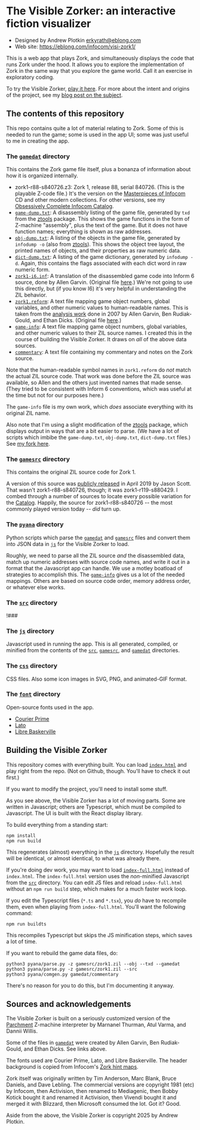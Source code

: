 # The Visible Zorker: an interactive fiction visualizer

- Designed by Andrew Plotkin <erkyrath@eblong.com>
- Web site: https://eblong.com/infocom/visi-zork1/

This is a web app that plays Zork, and simultaneously displays the code that runs Zork under the hood. It allows you to explore the implementation of Zork in the same way that you explore the game world. Call it an exercise in exploratory coding.

To try the Visible Zorker, [play it here][visizork]. For more about the intent and origins of the project, see my [blog post on the subject][post].

[post]: !###
[visizork]: https://eblong.com/infocom/visi-zork1/

## The contents of this repository

This repo contains quite a lot of material relating to Zork. Some of this is needed to run the game; some is used in the app UI; some was just useful to me in creating the app.

### The [`gamedat`](./gamedat) directory

This contains the Zork game file itself, plus a bonanza of information about how it is organized internally.

- zork1-r88-s840726.z3: Zork 1, release 88, serial 840726. (This is the playable Z-code file.) It's the version on the [Masterpieces of Infocom][masterpieces] CD and other modern collections. For other versions, see my [Obsessively Complete Infocom Catalog][ocicat].
- [`game-dump.txt`](./gamedat/game-dump.txt): A disassembly listing of the game file, generated by `txd` from the [ztools][] package. This shows the game functions in the form of Z-machine "assembly", plus the text of the game. But it does not have function names; everything is shown as raw addresses.
- [`obj-dump.txt`](./gamedat/obj-dump.txt): A listing of the objects in the game file, generated by `infodump -o` (also from [ztools][]). This shows the object tree layout, the printed names of objects, and their properties as raw numeric data.
- [`dict-dump.txt`](./gamedat/dict-dump.txt): A listing of the game dictionary, generated by `infodump -d`. Again, this contains the flags associated with each dict word in raw numeric form.
- [`zork1-i6.inf`](./gamedat/zork1-i6.inf): A translation of the disassembled game code into Inform 6 source, done by Allen Garvin. (Original file [here][z1i6].) We're not going to use this directly, but (if you know I6) it's very helpful in understanding the ZIL behavior.
- [`zork1.reform`](./gamedat/zork1.reform): A text file mapping game object numbers, global variables, and other numeric values to human-readable names. This is taken from the [analysis work][reform] done in 2007 by Allen Garvin, Ben Rudiak-Gould, and Ethan Dicks. (Original file [here][z1reform].)
- [`game-info`](./gamedat/game-info): A text file mapping game object numbers, global variables, and other numeric values to their ZIL source names. I created this in the course of building the Visible Zorker. It draws on *all* of the above data sources.
- [`commentary`](./gamedat/commentary): A text file containing my commentary and notes on the Zork source.

[masterpieces]: https://archive.org/details/InfocomClassicTextAdventureMasterpieces1996JewelCaseArt
[ocicat]: https://eblong.com/infocom/
[ocicatz]: https://eblong.com/infocom/#zork1
[ztools]: https://ifarchive.org/indexes/if-archive/infocom/tools/ztools/
[reform]: https://ifarchive.org/indexes/if-archive/infocom/tools/reform/
[z1i6]: http://plover.net/~agarvin/zork1.txt
[z1reform]: https://unbox.ifarchive.org/2h08txtsli/conf/Zork1_88_840726.reform

Note that the human-readable symbol names in `zork1.reform` do *not* match the actual ZIL source code. That work was done before the ZIL source was available, so Allen and the others just invented names that made sense. (They tried to be consistent with Inform 6 conventions, which was useful at the time but not for our purposes here.)

The `game-info` file is my own work, which *does* associate everything with its original ZIL name.

Also note that I'm using a slight modification of the [ztools][] package, which displays output in ways that are a bit easier to parse. (We have a lot of scripts which imbibe the `game-dump.txt`, `obj-dump.txt`, `dict-dump.txt` files.) See [my fork here][ztools-esc].

[ztools-esc]: https://github.com/erkyrath/ztools/tree/c-out

### The [`gamesrc`](./gamesrc) directory

This contains the original ZIL source code for Zork 1.

A version of this source was [publicly released][histzork1] in April 2019 by Jason Scott. That wasn't zork1-r88-s840726, though; it was zork1-r119-s880429. I combed through a number of sources to locate every possible variation for the [Catalog][ocicatz]. Happily, the source for zork1-r88-s840726 -- the most commonly played version today -- *did* turn up.

[histzork1]: https://github.com/historicalsource/zork1

### The [`pyana`](./pyana) directory

Python scripts which parse the [`gamedat`](./gamedat) and [`gamesrc`](./gamesrc) files and convert them into JSON data in [`js`](./js) for the Visible Zorker to load.

Roughly, we need to parse all the ZIL source *and* the disassembled data, match up numeric addresses with source code names, and write it out in a format that the Javascript app can handle. We use a motley boatload of strategies to accomplish this. The [`game-info`](./gamedat/game-info) gives us a lot of the needed mappings. Others are based on source code order, memory address order, or whatever else works.

### The [`src`](./src) directory

!###

### The [`js`](./js) directory

Javascript used in running the app. This is all generated, compiled, or minified from the contents of the [`src`](./src), [`gamesrc`](./gamesrc), and [`gamedat`](./gamedat) directories.

### The [`css`](./css) directory

CSS files. Also some icon images in SVG, PNG, and animated-GIF format.

### The [`font`](./font) directory

Open-source fonts used in the app.

- [Courier Prime](https://fonts.google.com/specimen/Courier+Prime)
- [Lato](https://fonts.google.com/specimen/Lato)
- [Libre Baskerville](https://fonts.google.com/specimen/Libre+Baskerville)

## Building the Visible Zorker

This repository comes with everything built. You can load [`index.html`](./index.html) and play right from the repo. (Not on Github, though. You'll have to check it out first.)

If you want to modify the project, you'll need to install some stuff.

As you see above, the Visible Zorker has a lot of moving parts. Some are written in Javascript; others are Typescript, which must be compiled to Javascript. The UI is built with the React display library.

To build everything from a standing start:

```
npm install
npm run build
```

This regenerates (almost) everything in the [`js`](./js) directory. Hopefully the result will be identical, or almost identical, to what was already there.

If you're doing dev work, you may want to load [`index-full.html`](./index-full.html) instead of `index.html`. The `index-full.html` version uses the *non*-minified Javascript from the [`src`](./src) directory. You can edit JS files and reload `index-full.html` without an `npm run build` step, which makes for a much faster work loop.

If you edit the Typescript files (`*.ts` and `*.tsx`), you *do* have to recompile them, even when playing from `index-full.html`. You'll want the following command:

```
npm run buildts
```

This recompiles Typescript but skips the JS minification steps, which saves a lot of time.

If you want to rebuild the game data files, do:

```
python3 pyana/parse.py -z gamesrc/zork1.zil --obj --txd --gamedat
python3 pyana/parse.py -z gamesrc/zork1.zil --src
python3 pyana/comgen.py gamedat/commentary
```

There's no reason for you to do this, but I'm documenting it anyway.

## Sources and acknowledgements

The Visible Zorker is built on a seriously customized version of the [Parchment][] Z-machine interpreter by Marnanel Thurman, Atul Varma, and Dannii Willis.

[Parchment]: https://github.com/curiousdannii/parchment

Some of the files in [`gamedat`](./gamedat) were created by Allen Garvin, Ben Rudiak-Gould, and Ethan Dicks. See links above.

The fonts used are Courier Prime, Lato, and Libre Baskerville. The header background is copied from Infocom's [Zork hint maps][zorkmap].

[zorkmap]: https://infodoc.plover.net/maps/zork1.pdf

Zork itself was originally written by Tim Anderson, Marc Blank, Bruce Daniels, and Dave Lebling. The commercial versions are copyright 1981 (etc) by Infocom, then Activision, then renamed to Mediagenic, then Bobby Kotick bought it and renamed it Activision, then Vivendi bought it and merged it with Blizzard, then Microsoft consumed the lot. Got it? Good.

Aside from the above, the Visible Zorker is copyright 2025 by Andrew Plotkin.

